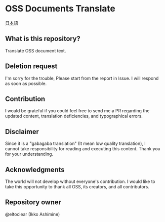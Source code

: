 # OSS Documents Translate
[日本語](./ja-jp/README.md)

## What is this repository?
Translate OSS document text.

## Deletion request
I'm sorry for the trouble, Please start from the report in Issue. I will respond as soon as possible.

## Contribution
I would be grateful if you could feel free to send me a PR regarding the updated content, translation deficiencies, and typographical errors.

## Disclaimer
Since it is a "gabagaba translation" (It mean low quality translation), I cannot take responsibility for reading and executing this content. Thank you for your understanding.

## Acknowledgments
The world will not develop without everyone's contribution. I would like to take this opportunity to thank all OSS, its creators, and all contributors.

## Repository owner
@eltociear (Ikko Ashimine)
